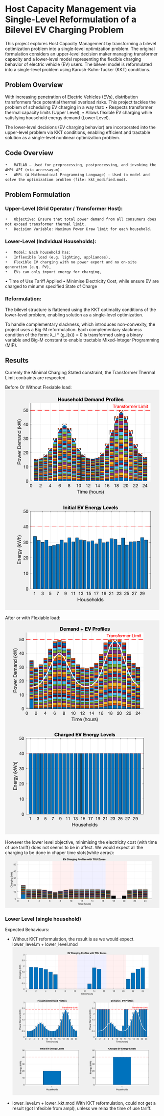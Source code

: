 # Host Capacity Management via Single-Level Reformulation of a Bilevel EV Charging Problem

This project explores Host Capacity Management by transforming a bilevel optimization problem into a single-level optimization problem. The original formulation considers an upper-level decision maker managing transformer capacity and a lower-level model representing the flexible charging behavior of electric vehicle (EV) users. The bilevel model is reformulated into a single-level problem using Karush-Kuhn-Tucker (KKT) conditions.

## Problem Overview

With increasing penetration of Electric Vehicles (EVs), distribution transformers face potential thermal overload risks. This project tackles the problem of scheduling EV charging in a way that:
	•	Respects transformer thermal capacity limits (Upper Level),
	•	Allows flexible EV charging while satisfying household energy demand (Lower Level).

The lower-level decisions (EV charging behavior) are incorporated into the upper-level problem via KKT conditions, enabling efficient and tractable solution as a single-level nonlinear optimization problem.

## Code Overview
	•	MATLAB – Used for preprocessing, postprocessing, and invoking the AMPL API (via accessay.m).
	•	AMPL (A Mathematical Programming Language) – Used to model and solve the optimization problem (file: kkt_modified.mod).

## Problem Formulation

### Upper-Level (Grid Operator / Transformer Host):
	•	Objective: Ensure that total power demand from all consumers does not exceed transformer thermal limit.
	•	Decision Variable: Maximun Power Draw limit for each household.

### Lower-Level (Individual Households):
	•	Model: Each household has:
	•	Inflexible load (e.g. lighting, appliances),
	•	Flexible EV charging with no power export and no on-site generation (e.g. PV),
	•	EVs can only import energy for charging,
  •	Time of Use Tariff Applied
	•	Minimise Electricity Cost, while ensure EV are charged to minumn specified State of Charge

### Reformulation:

The bilevel structure is flattened using the KKT optimality conditions of the lower-level problem, enabling solution as a single-level optimization.

To handle complementary slackness, which introduces non-convexity, the project uses a Big-M reformulation. Each complementary slackness condition of the form:
λ_i * (g_i(x)) = 0
is transformed using a binary variable and Big-M constant to enable tractable Mixed-Integer Programming (MIP).

## Results





Currenly the Minimal Charging Stated constraint, the Transformer Thermal Limit contraints are respected.
 
Before Or Without Flexiable load:
![Before Or Without Flexiable load](images/withoutEV.png)

After or with Flexiable load:
![After or with Flexiable load](images/withEV.png)


However the lower level objective, minimising the electricity cost (with time of use tariff) does not seems to be in affect.
We would expect all the charging to be done in chaper time slots(white aeras):
![We would expect all the charging to be done in chaper time slots(white aeras)](images/charging.png)

### Lower Level (single household)
Expected Behaviours:

- Without KKT reformulation, the result is as we would expect.
lower_level.m + lower_level.mod
![lower_simple_results](images/lower_level_results.png)

- lower_level.m + lower_kkt.mod
With KKT reformulation, could not get a result (got Infesible from ampl), unless we relax the time of use tariff.